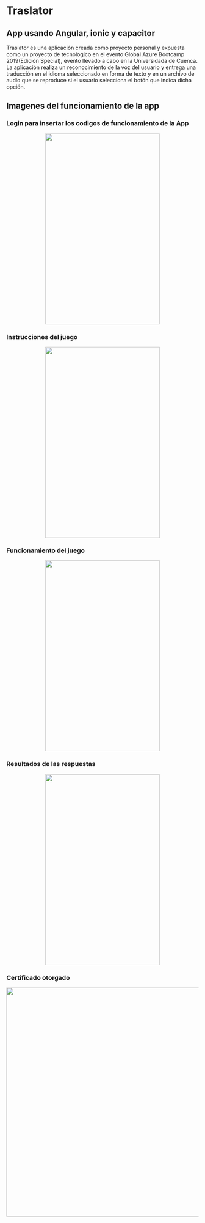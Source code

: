 <h1>Traslator</h1>
<h2>App usando Angular, ionic y capacitor</h2>
<p>
Traslator es una aplicación creada como proyecto personal y expuesta como un proyecto de tecnologico en el evento Global Azure Bootcamp 2019(Edición Special), evento llevado a cabo en la Universidada de Cuenca.
La aplicación realiza un reconocimiento de la voz del usuario y entrega una traducción en el idioma seleccionado en forma de texto y en un archivo de audio que se reproduce si el usuario selecciona el botón que indica dicha opción. 
</p>
<h2>Imagenes del funcionamiento de la app</h2>
<h3><b>Login para insertar los codigos de funcionamiento de la App</b></h3>
<p align="center">
<img src="./imagesApp/loginScreen.png" width="300" height="500" />
</p>
<h3><b>Instrucciones del juego</b></h3>
<p align="center">
<img src="./imagesApp/instructions.png" width="300" height="500" />
</p>
<h3><b>Funcionamiento del juego</b></h3>
<p align="center">
<img src="./imagesApp/game.png" width="300" height="500" />
</p>
<h3><b>Resultados de las respuestas</b></h3>
<p align="center">
<img src="./imagesApp/result.jpg" width="300" height="500" />
  
 <h3><b>Certificado otorgado</b></h3>
<p align="center">
<img src="./developer_certificate/developer_certificate.jpg" width="800" height="600" />
  
  
</p>
